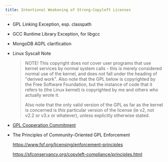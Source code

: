 ```yaml
---
title: Intentional Weakening of Strong-Copyleft Licenses
---
```


- GPL Linking Exception, esp. classpath

- GCC Runtime Library Exception, for libgcc

- MongoDB AGPL clarification

- Linux Syscall Note

  > NOTE! This copyright does *not* cover user programs that use kernel
  > services by normal system calls - this is merely considered normal use
  > of the kernel, and does *not* fall under the heading of "derived work".
  > Also note that the GPL below is copyrighted by the Free Software
  > Foundation, but the instance of code that it refers to (the Linux
  > kernel) is copyrighted by me and others who actually wrote it.
  >
  > Also note that the only valid version of the GPL as far as the kernel
  > is concerned is _this_ particular version of the license (ie v2, not
  > v2.2 or v3.x or whatever), unless explicitly otherwise stated.

- [GPL Cooperation Commitment](https://gplcc.github.io/gplcc/)

- The Principles of Community-Oriented GPL Enforcement

  <https://www.fsf.org/licensing/enforcement-principles>

  <https://sfconservancy.org/copyleft-compliance/principles.html>
